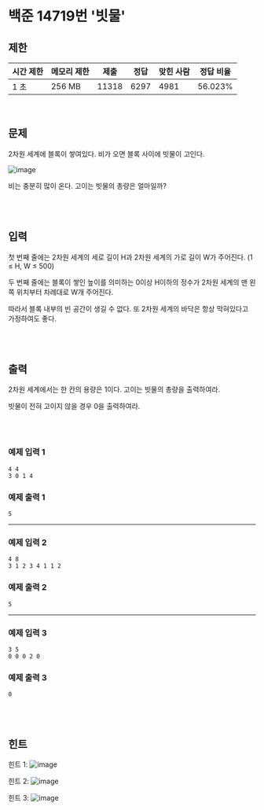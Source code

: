 # 백준 14719번 '빗물'

## 제한
|시간 제한|메모리 제한|제출|정답|맞힌 사람|정답 비율|
|------|------|---|---|----|----|
|1 초|256 MB|11318|6297|4981|56.023%|

<br>

## 문제
2차원 세계에 블록이 쌓여있다. 비가 오면 블록 사이에 빗물이 고인다.

![image](https://user-images.githubusercontent.com/82142527/217726330-232c8436-8688-4029-82a5-81c36fdc17d3.png)

비는 충분히 많이 온다. 고이는 빗물의 총량은 얼마일까?


<br><br>

## 입력
첫 번째 줄에는 2차원 세계의 세로 길이 H과 2차원 세계의 가로 길이 W가 주어진다. (1 ≤ H, W ≤ 500)

두 번째 줄에는 블록이 쌓인 높이를 의미하는 0이상 H이하의 정수가 2차원 세계의 맨 왼쪽 위치부터 차례대로 W개 주어진다.

따라서 블록 내부의 빈 공간이 생길 수 없다. 또 2차원 세계의 바닥은 항상 막혀있다고 가정하여도 좋다.

<br><br>

## 출력
2차원 세계에서는 한 칸의 용량은 1이다. 고이는 빗물의 총량을 출력하여라.

빗물이 전혀 고이지 않을 경우 0을 출력하여라.

<br><br>
### 예제 입력 1
```
4 4
3 0 1 4
```
### 예제 출력 1
```
5
```
<hr>

### 예제 입력 2
```
4 8
3 1 2 3 4 1 1 2
```
### 예제 출력 2
```
5
```
<hr>

### 예제 입력 3
```
3 5
0 0 0 2 0
```
### 예제 출력 3
```
0
```

<br><br>

## 힌트
힌트 1:
![image](https://user-images.githubusercontent.com/82142527/217725993-79f3f16c-6afc-4f13-be73-008e73ef84d9.png)

힌트 2:
![image](https://user-images.githubusercontent.com/82142527/217726055-cd2d0c3e-e220-4f19-869c-4a5df3feff97.png)

힌트 3:
![image](https://user-images.githubusercontent.com/82142527/217726065-4068507b-fd88-464a-93c5-159dcfb65100.png)
